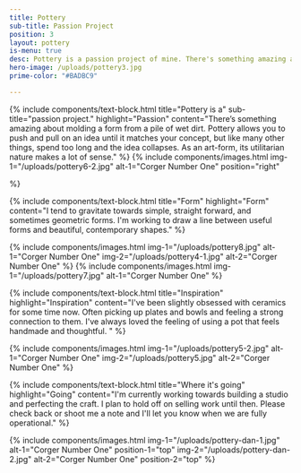 ```yaml
---
title: Pottery
sub-title: Passion Project
position: 3
layout: pottery
is-menu: true
desc: Pottery is a passion project of mine. There's something amazing about molding a form from nothing and as an art-form, it's utilitarian nature makes a lot of sense to me.
hero-image: /uploads/pottery3.jpg
prime-color: "#BADBC9"

---
```


{% include components/text-block.html
    title="Pottery is a"
    sub-title="passion project."
    highlight="Passion"
    content="There’s something amazing about molding a form from a pile of wet dirt. Pottery allows you to push and pull on an idea until it matches your concept, but like many other things, spend too long and the idea collapses. As an art-form, its utilitarian nature makes a lot of sense."
%}
{% include components/images.html
    img-1="/uploads/pottery6-2.jpg"
    alt-1="Corger Number One"
    position="right"

%}

{% include components/text-block.html
    title="Form"
    highlight="Form"
    content="I tend to gravitate towards simple, straight forward, and sometimes geometric forms. I'm working to draw a line between useful forms and beautiful, contemporary shapes."
%}

{% include components/images.html
    img-1="/uploads/pottery8.jpg"
    alt-1="Corger Number One"
    img-2="/uploads/pottery4-1.jpg"
    alt-2="Corger Number One"
%}
{% include components/images.html
    img-1="/uploads/pottery7.jpg"
    alt-1="Corger Number One"
%}

{% include components/text-block.html
    title="Inspiration"
    highlight="Inspiration"
    content="I've been slightly obsessed with ceramics for some time now. Often picking up plates and bowls and feeling a strong connection to them. I've always loved the feeling of using a pot that feels handmade and thoughtful.  "
%}

{% include components/images.html
    img-1="/uploads/pottery5-2.jpg"
    alt-1="Corger Number One"
    img-2="/uploads/pottery5.jpg"
    alt-2="Corger Number One"
%}

{% include components/text-block.html
    title="Where it's going"
    highlight="Going"
    content="I'm currently working towards building a studio and perfecting the craft. I plan to hold off on selling work until then. Please check back or shoot me a note and I'll let you know when we are fully operational."
%}

{% include components/images.html
    img-1="/uploads/pottery-dan-1.jpg"
    alt-1="Corger Number One"
    position-1="top"
    img-2="/uploads/pottery-dan-2.jpg"
    alt-2="Corger Number One"
    position-2="top"
%}
